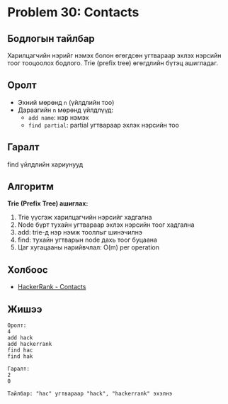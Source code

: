 # Problem 30: Contacts 
## Бодлогын тайлбар

Харилцагчийн нэрийг нэмэх болон өгөгдсөн угтвараар эхлэх нэрсийн тоог тооцоолох бодлого. Trie (prefix tree) өгөгдлийн бүтэц ашигладаг.

## Оролт

- Эхний мөрөнд `n` (үйлдлийн тоо)
- Дараагийн `n` мөрөнд үйлдлүүд:
  - `add name`: нэр нэмэх
  - `find partial`: partial угтвараар эхлэх нэрсийн тоо

## Гаралт

find үйлдлийн хариунууд

## Алгоритм

**Trie (Prefix Tree) ашиглах:**

1. Trie үүсгэж харилцагчийн нэрсийг хадгална
2. Node бүрт тухайн угтвараар эхлэх нэрсийн тоог хадгална
3. add: trie-д нэр нэмж тооллыг шинэчилнэ
4. find: тухайн угтварын node дахь тоог буцаана
5. Цаг хугацааны нарийвчлал: O(m) per operation

## Холбоос

- [HackerRank - Contacts](https://www.hackerrank.com/challenges/contacts)

## Жишээ

```
Оролт:
4
add hack
add hackerrank
find hac
find hak

Гаралт:
2
0

Тайлбар: "hac" угтвараар "hack", "hackerrank" эхэлнэ
```